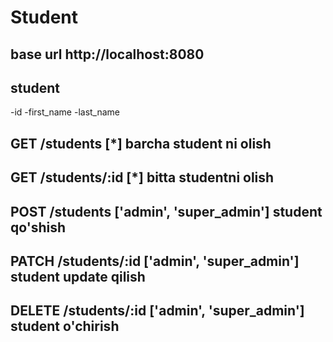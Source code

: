 # Student
## base url http://localhost:8080

## student
-id
-first_name
-last_name

## GET /students [*]  barcha student ni olish

## GET /students/:id [*]  bitta studentni olish

## POST /students ['admin', 'super_admin']  student qo'shish

## PATCH /students/:id ['admin', 'super_admin'] student update qilish

## DELETE /students/:id ['admin', 'super_admin'] student o'chirish

